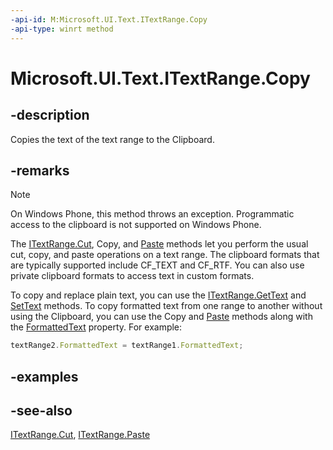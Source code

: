 ```yaml
---
-api-id: M:Microsoft.UI.Text.ITextRange.Copy
-api-type: winrt method
---
```


<!-- Method syntax
public void Copy()
-->

# Microsoft.UI.Text.ITextRange.Copy

## -description
Copies the text of the text range to the Clipboard.

## -remarks
> [!NOTE]
> On Windows Phone, this method throws an exception. Programmatic access to the clipboard is not supported on Windows Phone.

The [ITextRange.Cut](itextrange_cut_1740700893.md), Copy, and [Paste](itextrange_paste_955889140.md) methods let you perform the usual cut, copy, and paste operations on a text range. The clipboard formats that are typically supported include CF_TEXT and CF_RTF. You can also use private clipboard formats to access text in custom formats.

To copy and replace plain text, you can use the [ITextRange.GetText](itextrange_gettext_2099646269.md) and [SetText](itextrange_settext_1800679787.md) methods. To copy formatted text from one range to another without using the Clipboard, you can use the Copy and [Paste](itextrange_paste_955889140.md) methods along with the [FormattedText](itextrange_formattedtext.md) property. For example:



```javascript
textRange2.FormattedText = textRange1.FormattedText;

```



## -examples

## -see-also
[ITextRange.Cut](itextrange_cut_1740700893.md), [ITextRange.Paste](itextrange_paste_955889140.md)
